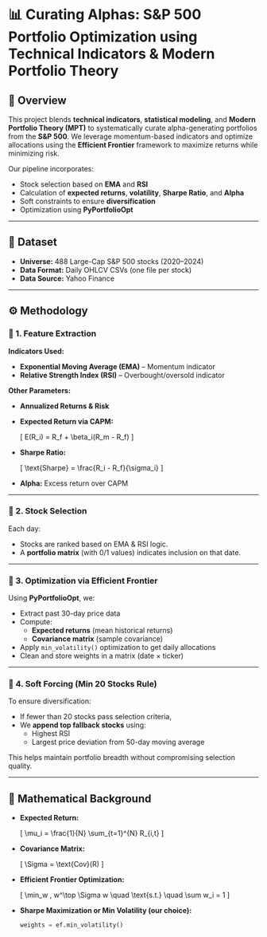 # 📊 Curating Alphas: S&P 500 Portfolio Optimization using Technical Indicators & Modern Portfolio Theory

## 🧠 Overview

This project blends **technical indicators**, **statistical modeling**, and **Modern Portfolio Theory (MPT)** to systematically curate alpha-generating portfolios from the **S&P 500**. We leverage momentum-based indicators and optimize allocations using the **Efficient Frontier** framework to maximize returns while minimizing risk.

Our pipeline incorporates:
- Stock selection based on **EMA** and **RSI**
- Calculation of **expected returns**, **volatility**, **Sharpe Ratio**, and **Alpha**
- Soft constraints to ensure **diversification**
- Optimization using **PyPortfolioOpt**

---

## 📁 Dataset

- **Universe:** 488 Large-Cap S&P 500 stocks (2020–2024)
- **Data Format:** Daily OHLCV CSVs (one file per stock)
- **Data Source:** Yahoo Finance

---

## ⚙️ Methodology

### 📌 1. Feature Extraction

**Indicators Used:**
- **Exponential Moving Average (EMA)** – Momentum indicator
- **Relative Strength Index (RSI)** – Overbought/oversold indicator

**Other Parameters:**
- **Annualized Returns & Risk**
- **Expected Return via CAPM:**

  \[
  E(R_i) = R_f + \beta_i(R_m - R_f)
  \]

- **Sharpe Ratio:**

  \[
  \text{Sharpe} = \frac{R_i - R_f}{\sigma_i}
  \]

- **Alpha:** Excess return over CAPM

---

### 📌 2. Stock Selection

Each day:
- Stocks are ranked based on EMA & RSI logic.
- A **portfolio matrix** (with 0/1 values) indicates inclusion on that date.

---

### 📌 3. Optimization via Efficient Frontier

Using **PyPortfolioOpt**, we:
- Extract past 30-day price data
- Compute:
  - **Expected returns** (mean historical returns)
  - **Covariance matrix** (sample covariance)
- Apply `min_volatility()` optimization to get daily allocations
- Clean and store weights in a matrix (date × ticker)

---

### 📌 4. Soft Forcing (Min 20 Stocks Rule)

To ensure diversification:
- If fewer than 20 stocks pass selection criteria,
- We **append top fallback stocks** using:
  - Highest RSI
  - Largest price deviation from 50-day moving average

This helps maintain portfolio breadth without compromising selection quality.

---

## 🧮 Mathematical Background

- **Expected Return:**

  \[
  \mu_i = \frac{1}{N} \sum_{t=1}^{N} R_{i,t}
  \]

- **Covariance Matrix:**

  \[
  \Sigma = \text{Cov}(R)
  \]

- **Efficient Frontier Optimization:**

  \[
  \min_w \, w^\top \Sigma w \quad \text{s.t.} \quad \sum w_i = 1
  \]

- **Sharpe Maximization or Min Volatility (our choice):**

  ```python
  weights = ef.min_volatility()
